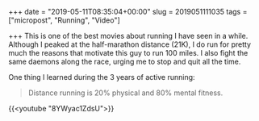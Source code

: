 +++
date = "2019-05-11T08:35:04+00:00"
slug = 2019051111035
tags = ["micropost", "Running", "Video"]

+++
This is one of the best movies about running I have seen in a while. Although I peaked at the half-marathon distance (21K), I do run for pretty much the reasons that motivate this guy to run 100 miles. I also fight the same daemons along the race, urging me to stop and quit all the time.

One thing I learned during the 3 years of active running: 

> Distance running is 20% physical and 80% mental fitness.

{{<youtube "8YWyac1ZdsU">}}